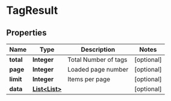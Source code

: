 

# TagResult

## Properties

Name | Type | Description | Notes
------------ | ------------- | ------------- | -------------
**total** | **Integer** | Total Number of tags |  [optional]
**page** | **Integer** | Loaded page number |  [optional]
**limit** | **Integer** | Items per page |  [optional]
**data** | [**List&lt;List&gt;**](List.md) |  |  [optional]




